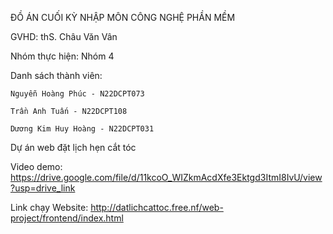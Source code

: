 ĐỒ ÁN CUỐI KỲ NHẬP MÔN CÔNG NGHỆ PHẦN MỀM

GVHD: thS. Châu Văn Vân

Nhóm thực hiện: Nhóm 4


Danh sách thành viên:

    Nguyễn Hoàng Phúc - N22DCPT073 

    Trần Anh Tuấn - N22DCPT108 

    Dương Kim Huy Hoàng - N22DCPT031 

Dự án web đặt lịch hẹn cắt tóc

Video demo: https://drive.google.com/file/d/11kcoO_WIZkmAcdXfe3Ektgd3ItmI8IvU/view?usp=drive_link

Link chạy Website: http://datlichcattoc.free.nf/web-project/frontend/index.html
